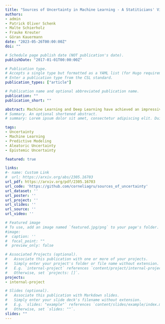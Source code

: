 ```yaml
---
title: "Sources of Uncertainty in Machine Learning - A Statiticians' View"
authors:
- admin
- Patrick Oliver Schenk
- Malte Schierholz
- Frauke Kreuter
- Göran Kauermann
date: "2023-05-26T00:00:00Z"
doi: ""

# Schedule page publish date (NOT publication's date).
publishDate: "2017-01-01T00:00:00Z"

# Publication type.
# Accepts a single type but formatted as a YAML list (for Hugo requirements).
# Enter a publication type from the CSL standard.
publication_types: ["article"]

# Publication name and optional abbreviated publication name.
publication: ""
publication_short: ""

abstract: Machine Learning and Deep Learning have achieved an impressive standard today, enabling us to answer questions that were inconceivable a few years ago. Besides these successes, it becomes clear, that beyond pure prediction, which is the primary strength of most supervised machine learning algorithms, the quantification of uncertainty is relevant and necessary as well. While first concepts and ideas in this direction have emerged in recent years, this paper adopts a conceptual perspective and examines possible sources of uncertainty. By adopting the viewpoint of a statistician, we discuss the concepts of aleatoric and epistemic uncertainty, which are more commonly associated with machine learning. The paper aims to formalize the two types of uncertainty and demonstrates that sources of uncertainty are miscellaneous and can not always be decomposed into aleatoric and epistemic. Drawing parallels between statistical concepts and uncertainty in machine learning, we also demonstrate the role of data and their influence on uncertainty.
# Summary. An optional shortened abstract.
# summary: Lorem ipsum dolor sit amet, consectetur adipiscing elit. Duis posuere tellus ac convallis placerat. Proin tincidunt magna sed ex sollicitudin condimentum.

tags:
- Uncertainty
- Machine Learning
- Predictive Modeling
- Aleatoric Uncertainty
- Epistemic Uncertainty

featured: true

links:
#- name: Custom Link
#  url: https://arxiv.org/abs/2305.16703
url_pdf: https://arxiv.org/pdf/2305.16703
url_code: 'https://github.com/corneliagru/sources_of_uncertainty'
url_dataset: ''
url_poster: ''
url_project: ''
url_slides: ''
url_source: ''
url_video: ''

# Featured image
# To use, add an image named `featured.jpg/png` to your page's folder. 
#image:
#  caption: ''
#  focal_point: ""
#  preview_only: false

# Associated Projects (optional).
#   Associate this publication with one or more of your projects.
#   Simply enter your project's folder or file name without extension.
#   E.g. `internal-project` references `content/project/internal-project/index.md`.
#   Otherwise, set `projects: []`.
projects:
- internal-project

# Slides (optional).
#   Associate this publication with Markdown slides.
#   Simply enter your slide deck's filename without extension.
#   E.g. `slides: "example"` references `content/slides/example/index.md`.
#   Otherwise, set `slides: ""`.
slides: ""
---
```

